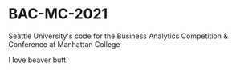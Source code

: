 # BAC-MC-2021
Seattle University's code for the Business Analytics Competition &amp; Conference at Manhattan College

I love beaver butt.